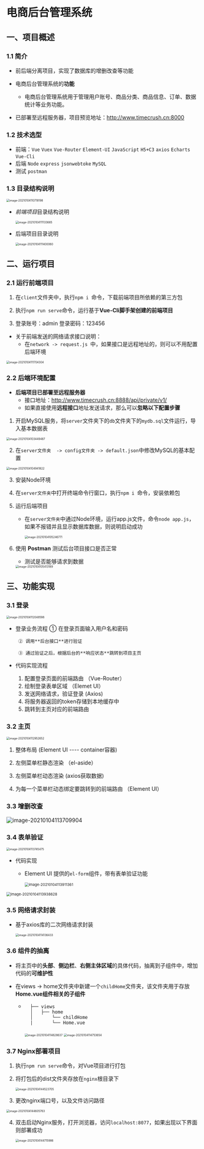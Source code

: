 # 电商后台管理系统



## 一、项目概述

### 1.1 简介

- 前后端分离项目，实现了数据库的增删改查等功能

- 电商后台管理系统的**功能** 

    - 电商后台管理系统用于管理用户账号、商品分类、商品信息、订单、数据统计等业务功能。 

- 已部署至远程服务器，项目预览地址：http://www.timecrush.cn:8000

    

    


### 1.2 技术选型

- 前端：`Vue` `Vuex` `Vue-Router` `Element-UI` `JavaScript` `H5+C3` `axios` `Echarts`   `Vue-Cli`
- 后端 `Node` `express`  `jsonwebtoke`  `MySQL`  
- 测试 `postman`









### 1.3 目录结构说明

<img src="images/项目说明.assets/image-20210104110718198.png" alt="image-20210104110718198" style="zoom:50%;" />





- *前端项目*目录结构说明

    <img src="images/项目说明.assets/image-20210104111133665.png" alt="image-20210104111133665" style="zoom:50%;" />





- 后端项目目录说明

    <img src="images/项目说明.assets/image-20210104111400060.png" alt="image-20210104111400060" style="zoom:50%;" />











## 二、运行项目

### 2.1 运行前端项目

1. 在`client`文件夹中，执行`npm i `命令，下载前端项目所依赖的第三方包
2. 执行`npm run serve`命令，运行基于**Vue-Cli脚手架创建的前端项目**

3. 登录账号：admin  登录密码：123456



- 关于前端发送的网络请求接口说明：
    - 在`network -> request.js `中，如果接口是远程地址的，则可以不用配置后端环境

<img src="images/项目说明.assets/image-20210104111704304.png" alt="image-20210104111704304" style="zoom:50%;" />







### 2.2 后端环境配置

- **后端项目已部署至远程服务器**
    - 接口地址：http://www.timecrush.cn:8888/api/private/v1/
    - 如果直接使用**远程接口**地址发送请求，那么可以**忽略以下配置步骤**



1. 开启MySQL服务，将`server`文件夹下的`db`文件夹下的`mydb.sql`文件运行，导入基本数据表

<img src="images/项目说明.assets/image-20210104103449487.png" alt="image-20210104103449487" style="zoom:50%;" />

2. 在`server文件夹  -> config文件夹 -> default.json`中修改MySQL的基本配置

<img src="images/项目说明.assets/image-20210104104941822.png" alt="image-20210104104941822" style="zoom:50%;" />



3. 安装Node环境

4. 在`server文件夹`中打开终端命令行窗口，执行`npm i `命令，安装依赖包

5. 运行后端项目

    - 在`server文件夹`中通过Node环境，运行app.js文件，命令`node app.js`，如果不报错并且显示数据库数据，则说明启动成功

        <img src="images/项目说明.assets/image-20210104105246771.png" alt="image-20210104105246771" style="zoom: 50%;" />



6. 使用 **Postman** 测试后台项目接口是否正常 

    - 测试是否能够请求到数据

    <img src="images/项目说明.assets/image-20210104105413189.png" alt="image-20210104105413189" style="zoom:50%;" />





## 三、功能实现

### 3.1 登录

<img src="images/项目说明.assets/image-20210104112048598.png" alt="image-20210104112048598" style="zoom:50%;" />



- 登录业务流程 
       ① 在登录页面输入用户名和密码 

       ② 调用**后台接口**进行验证 
    
       ③ 通过验证之后，根据后台的**响应状态**跳转到项目主页 



- 代码实现流程
    1. 配置登录页面的前端路由  （Vue-Router）
    2. 绘制登录表单区域   （Elemet UI）
    3. 发送网络请求，验证登录 (Axios)
    4. 将服务器返回的token存储到本地缓存中
    5. 跳转到主页对应的前端路由





### 3.2 主页

<img src="images/项目说明.assets/image-20210104112952652.png" alt="image-20210104112952652" style="zoom:50%;" />





1. 整体布局  (Element UI ---- container容器)

2. 左侧菜单栏静态渲染  （el-aside）
3. 左侧菜单栏动态渲染   (axios获取数据)
4. 为每一个菜单栏动态绑定要跳转到的前端路由 （Element UI）



### 3.3 增删改查

![image-20210104113709904](images/项目说明.assets/image-20210104113709904.png)







### 3.4 表单验证

<img src="images/项目说明.assets/image-20210104113745475.png" alt="image-20210104113745475" style="zoom:50%;" />



- 代码实现

    - Element UI 提供的`el-form`组件，带有表单验证功能

        <img src="images/项目说明.assets/image-20210104113911361.png" alt="image-20210104113911361" style="zoom: 67%;" />





<img src="images/项目说明.assets/image-20210104113938628.png" alt="image-20210104113938628" style="zoom: 67%;" />





### 3.5 网络请求封装

- 基于axios库的二次网络请求封装

    <img src="images/项目说明.assets/image-20210104114136433.png" alt="image-20210104114136433" style="zoom:50%;" />





### 3.6 组件的抽离

- 将主页中的**头部**、**侧边栏**、**右侧主体区域**的具体代码，抽离到子组件中，增加代码的**可维护性**

- 在views -> home文件夹中新建一个`childHome`文件夹，该文件夹用于存放**Home.vue组件相关的子组件**

    - ```
        ├── views
        │   ├── home
        │   	└── childHome
        |   	└── Home.vue
        ```

        <img src="images/项目说明.assets/image-20210104114828637.png" alt="image-20210104114828637" style="zoom:50%;" />

        

        

        <img src="images/项目说明.assets/image-20210104114753654.png" alt="image-20210104114753654" style="zoom:50%;" />







### 3.7 Nginx部署项目

1. 执行`npm run serve`命令，对Vue项目进行打包

2. 将打包后的dist文件夹存放在`nginx`根目录下

    <img src="images/项目说明.assets/image-20210104144523705.png" alt="image-20210104144523705" style="zoom:50%;" />

    

    

3. 更改nginx端口号，以及文件访问路径

<img src="images/项目说明.assets/image-20210104144605763.png" alt="image-20210104144605763" style="zoom:50%;" />





4. 双击启动Nginx服务，打开浏览器，访问`localhost:8077`，如果出现以下界面则部署成功

    <img src="images/项目说明.assets/image-20210104144715986.png" alt="image-20210104144715986" style="zoom:50%;" />









